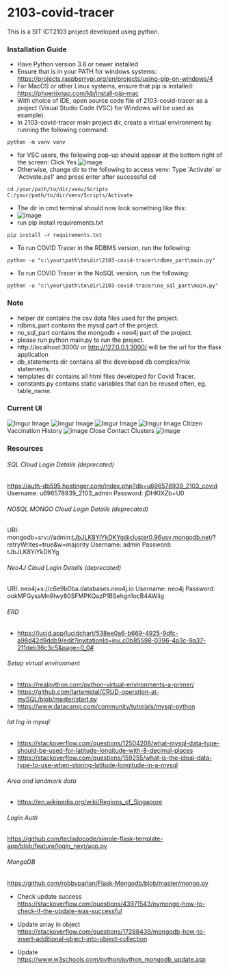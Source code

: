 # 2103-covid-tracer

This is a SIT ICT2103 project developed using python.

### Installation Guide
- Have Python version 3.8 or newer installed
- Ensure that is in your PATH for windows systems: https://projects.raspberrypi.org/en/projects/using-pip-on-windows/4
- For MacOS or other Linux systems, ensure that pip is installed: https://phoenixnap.com/kb/install-pip-mac
- With choice of IDE, open source code file of 2103-covid-tracer as a project (Visual Studio Code (VSC) for Windows will be used as example).
- In 2103-covid-tracer main project dir, create a virtual environment by running the following command:
```
python -m venv venv
```
- for VSC users, the following pop-up should appear at the bottom right of the screen: Click Yes
![image](https://user-images.githubusercontent.com/58392111/144270864-f30e1d59-5421-481d-b151-19e83a5a2649.png)
- Otherwise, change dir to the following to access venv: Type 'Activate' or 'Activate.ps1' and press enter after successful cd
```
cd /your/path/to/dir/venv/Scripts
C:/your/path/to/dir/venv/Scripts/Activate
```
- The dir in cmd terminal should now look something like this: 
- ![image](https://user-images.githubusercontent.com/58392111/144272311-04364b2e-00ce-4111-baa2-8b882308a638.png)
- run pip install requirements.txt
```
pip install -r requirements.txt
```
- To run COVID Tracer in the RDBMS version, run the following:
```
python -u "c:\your\path\to\dir\2103-covid-tracer\rdbms_part\main.py"
```
- To run COVID Tracer in the NoSQL version, run the following:
```
python -u "c:\your\path\to\dir\2103-covid-tracer\no_sql_part\main.py"
```
### Note
- helper dir contains the csv data files used for the project. 
- rdbms_part contains the mysql part of the project.
- no_sql_part contains the mongodb + neo4j part of the project.
- please run python main.py to run the project.
- http://localhost:3000/ or http://127.0.0.1:3000/ will be the url for the flask application
- db_statements dir contains all the developed db complex/mix statements.
- templates dir contains all html files developed for Covid Tracer.
- constants.py contains static variables that can be reused often, eg. table_name.

### Current UI

![Imgur Image](https://imgur.com/kOAcRKv.jpg)
![Imgur Image](https://imgur.com/0G08RBn.jpg)
![Imgur Image](https://imgur.com/ODLtOsn.jpg)
![Imgur Image](https://imgur.com/Zpiwab8.jpg)
Citizen Vaccination History
![image](https://github.com/user-attachments/assets/3ddf95f2-a44b-4d13-84d4-a5d0e920f700)
Close Contact Clusters 
![image](https://github.com/user-attachments/assets/28c179dc-e1db-4285-a983-8c82ae28fb3c)


### Resources

###### SQL Cloud Login Details (deprecated)

https://auth-db595.hostinger.com/index.php?db=u696578939_2103_covid
Username: u696578939_2103_admin
Password: jDHKIXZb+U0

###### NOSQL MONGO Cloud Login Details (deprecated)

URI: mongodb+srv://admin:tJbJLK8YiYkDKYg@cluster0.96usv.mongodb.net/?retryWrites=true&w=majority
Username: admin
Password: tJbJLK8YiYkDKYg

###### Neo4J Cloud Login Details (deprecated)

URI: neo4j+s://c6e9b0ba.databases.neo4j.io
Username: neo4j
Password: ookMFGysaMn9Iwy80SFMPKQazP1BSehgn1ocB4AWiig

###### ERD

- https://lucid.app/lucidchart/538ee0a6-b669-4925-9dfc-a98d42d9ddb9/edit?invitationId=inv_c0b85598-0396-4a3c-9a37-211deb36c3c5&page=0_0#

###### Setup virtual environment

- https://realpython.com/python-virtual-environments-a-primer/
- https://github.com/IartemidaI/CRUD-operation-at-mySQL/blob/master/start.py
- https://www.datacamp.com/community/tutorials/mysql-python

###### lat lng in mysql

- https://stackoverflow.com/questions/12504208/what-mysql-data-type-should-be-used-for-latitude-longitude-with-8-decimal-places
- https://stackoverflow.com/questions/159255/what-is-the-ideal-data-type-to-use-when-storing-latitude-longitude-in-a-mysql

###### Area and landmark data

- https://en.wikipedia.org/wiki/Regions_of_Singapore

###### Login Auth

https://github.com/tecladocode/simple-flask-template-app/blob/feature/login_next/app.py

###### MongoDB

https://github.com/robbyparlan/Flask-Mongodb/blob/master/mongo.py

- Check update success
  https://stackoverflow.com/questions/43971543/pymongo-how-to-check-if-the-update-was-successful

- Update array in object
  https://stackoverflow.com/questions/17288439/mongodb-how-to-insert-additional-object-into-object-collection

- Update
  https://www.w3schools.com/python/python_mongodb_update.asp
